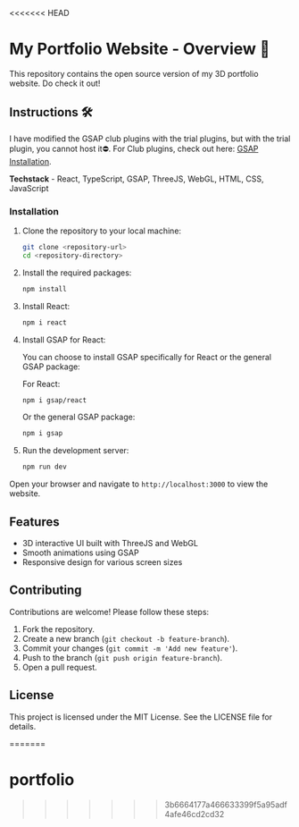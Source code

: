 <<<<<<< HEAD
# My Portfolio Website - Overview 🚀

This repository contains the open source version of my 3D portfolio website. Do check it out!

## Instructions 🛠️

I have modified the GSAP club plugins with the trial plugins, but with the trial plugin, you cannot host it⛔️. For Club plugins, check out here: [GSAP Installation](https://gsap.com/docs/v3/Installation/).

**Techstack** - React, TypeScript, GSAP, ThreeJS, WebGL, HTML, CSS, JavaScript

### Installation

1. Clone the repository to your local machine:

   ```bash
   git clone <repository-url>
   cd <repository-directory>
   ```

2. Install the required packages:

   ```bash
   npm install
   ```

3. Install React:

   ```bash
   npm i react
   ```

4. Install GSAP for React:

   You can choose to install GSAP specifically for React or the general GSAP package:

   For React:
   ```bash
   npm i gsap/react
   ```

   Or the general GSAP package:
   ```bash
   npm i gsap
   ```

5. Run the development server:

   ```bash
   npm run dev
   ```

Open your browser and navigate to `http://localhost:3000` to view the website.

## Features

- 3D interactive UI built with ThreeJS and WebGL
- Smooth animations using GSAP
- Responsive design for various screen sizes

## Contributing

Contributions are welcome! Please follow these steps:

1. Fork the repository.
2. Create a new branch (`git checkout -b feature-branch`).
3. Commit your changes (`git commit -m 'Add new feature'`).
4. Push to the branch (`git push origin feature-branch`).
5. Open a pull request.

## License

This project is licensed under the MIT License. See the LICENSE file for details.
 

=======
# portfolio
>>>>>>> 3b6664177a466633399f5a95adf4afe46cd2cd32

